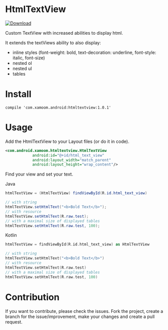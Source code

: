 # HtmlTextView

[ ![Download](https://api.bintray.com/packages/xamoom/maven/htmltextview/images/download.svg) ](https://bintray.com/xamoom/maven/htmltextview/_latestVersion)

Custom TextView with increased abilities to display html.

It extends the textViews ability to also display:
* inline styles (font-weight: bold, text-decoration: underline, font-style: italic, font-size)
* nested ol
* nested ul
* tables

# Install

```
compile 'com.xamoom.android:htmltextview:1.0.1'
```


# Usage

Add the HtmlTextView to your Layout files (or do it in code).

```xml
<com.android.xamoom.htmltextview.HtmlTextView
            android:id="@+id/html_text_view"
            android:layout_width="match_parent"
            android:layout_height="wrap_content"/>
```

Find your view and set your text.

Java
```java
htmlTextView = (HtmlTextView) findViewById(R.id.html_text_view)

// with string
htmlTextView.setHtmlText("<b>Bold Text</b>");
// with resource
htmlTextView.setHtmlText(R.raw.test);
// with a maximal size of displayed tables
htmlTextView.setHtmlText(R.raw.test, 100);
```

Kotlin
```kotlin
htmlTextView = findViewById(R.id.html_text_view) as HtmlTextView

// with string
htmlTextView.setHtmlText("<b>Bold Text</b>")
// with resource
htmlTextView.setHtmlText(R.raw.test)
// with a maximal size of displayed tables
htmlTextView.setHtmlText(R.raw.test, 100)
```

# Contribution

If you want to contribute, please check the issues.
Fork the project, create a branch for the issue/improvement, make your changes and create a pull request.